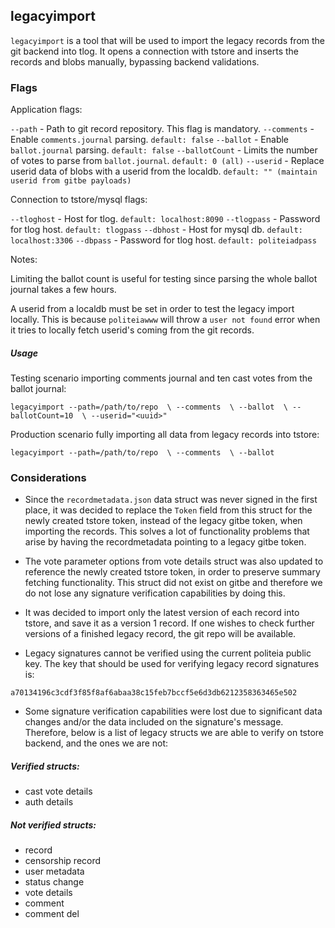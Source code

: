 ## legacyimport

`legacyimport` is a tool that will be used to import the legacy records from
the git backend into tlog. It opens a connection with tstore and inserts the
records and blobs manually, bypassing backend validations.

### Flags

Application flags:

`--path`        - Path to git record repository. This flag is mandatory.
`--comments`    - Enable `comments.journal` parsing.
  `default: false`
`--ballot`      - Enable `ballot.journal` parsing.
  `default: false`
`--ballotCount` - Limits the number of votes to parse from `ballot.journal`.
  `default: 0 (all)`
`--userid`      - Replace userid data of blobs with a userid from the localdb.
  `default: "" (maintain userid from gitbe payloads)`

Connection to tstore/mysql flags:

`--tloghost`    - Host for tlog.
  `default: localhost:8090`
`--tlogpass`    - Password for tlog host.
  `default: tlogpass`
`--dbhost`      - Host for mysql db.
  `default: localhost:3306`
`--dbpass`    - Password for tlog host.
  `default: politeiadpass`


Notes: 

Limiting the ballot count is useful for testing since parsing the whole
ballot journal takes a few hours. 

A userid from a localdb must be set in order to test the legacy import locally.
This is because `politeiawww` will throw a `user not found` error when it tries
to locally fetch userid's coming from the git records.

##### Usage

Testing scenario importing comments journal and ten cast votes from the ballot 
journal: 

`legacyimport --path=/path/to/repo 
  \ --comments 
  \ --ballot 
  \ --ballotCount=10 
  \ --userid="<uuid>"`

Production scenario fully importing all data from legacy records into tstore:

`legacyimport --path=/path/to/repo 
  \ --comments 
  \ --ballot`

### Considerations

- Since the `recordmetadata.json` data struct was never signed in the first
place, it was decided to replace the `Token` field from this struct for the
newly created tstore token, instead of the legacy gitbe token, when importing
the records. This solves a lot of functionality problems that arise by having
the recordmetadata pointing to a legacy gitbe token.

- The vote parameter options from vote details struct was also updated to
reference the newly created tstore token, in order to preserve summary fetching
functionality. This struct did not exist on gitbe and therefore we do not lose
any signature verification capabilities by doing this.

- It was decided to import only the latest version of each record into tstore, 
and save it as a version 1 record. If one wishes to check further versions of
a finished legacy record, the git repo will be available.

- Legacy signatures cannot be verified using the current politeia public key.
The key that should be used for verifying legacy record signatures is:

`a70134196c3cdf3f85f8af6abaa38c15feb7bccf5e6d3db6212358363465e502`

- Some signature verification capabilities were lost due to significant data
changes and/or the data included on the signature's message. Therefore, below
is a list of legacy structs we are able to verify on tstore backend, and the
ones we are not:

##### Verified structs:
  - cast vote details
  - auth details

##### Not verified structs:
  - record
  - censorship record
  - user metadata
  - status change
  - vote details 
  - comment
  - comment del



